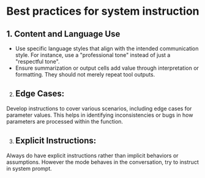 # Best practices for system instruction

## 1. Content and Language Use
- Use specific language styles that align with the intended communication style. For instance, use a "professional tone" instead of just a "respectful tone".
- Ensure summarization or output cells add value through interpretation or formatting. They should not merely repeat tool outputs.

2. ## Edge Cases:

Develop instructions to cover various scenarios, including edge cases for parameter values. This helps in identifying inconsistencies or bugs in how parameters are processed within the function.

3. ## Explicit Instructions:

Always do have explicit instructions rather than implicit behaviors or assumptions. However the mode behaves in the conversation, try to instruct in system prompt.